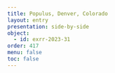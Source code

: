 ```yaml
---
title: Populus, Denver, Colorado
layout: entry
presentation: side-by-side
object:
  - id: exrr-2023-31
order: 417
menu: false
toc: false
---
```

